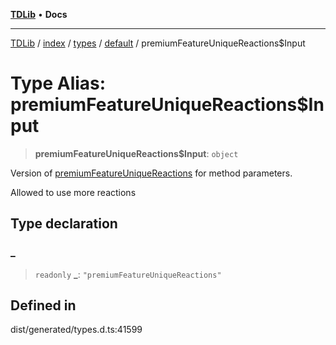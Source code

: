 [**TDLib**](../../../../../../README.md) • **Docs**

***

[TDLib](../../../../../../modules.md) / [index](../../../../../README.md) / [types](../../../README.md) / [default](../README.md) / premiumFeatureUniqueReactions$Input

# Type Alias: premiumFeatureUniqueReactions$Input

> **premiumFeatureUniqueReactions$Input**: `object`

Version of [premiumFeatureUniqueReactions](premiumFeatureUniqueReactions.md) for method parameters.

Allowed to use more reactions

## Type declaration

### \_

> `readonly` **\_**: `"premiumFeatureUniqueReactions"`

## Defined in

dist/generated/types.d.ts:41599
